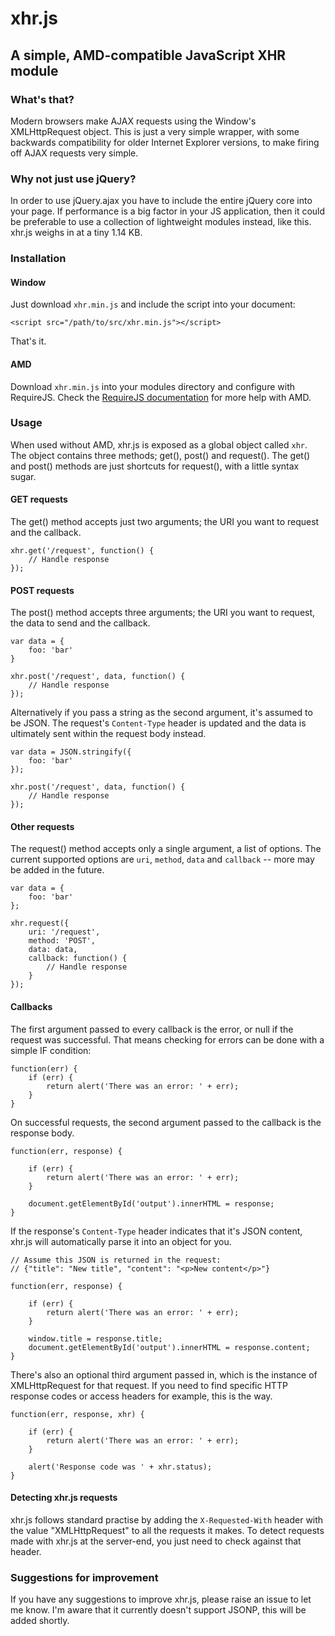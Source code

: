 # xhr.js

## A simple, AMD-compatible JavaScript XHR module

### What's that?

Modern browsers make AJAX requests using the Window's XMLHttpRequest object. This is just a very simple wrapper, with some backwards compatibility for older Internet Explorer versions, to make firing off AJAX requests very simple.

### Why not just use jQuery?

In order to use jQuery.ajax you have to include the entire jQuery core into your page. If performance is a big factor in your JS application, then it could be preferable to use a collection of lightweight modules instead, like this. xhr.js weighs in at a tiny 1.14 KB.

### Installation

#### Window

Just download `xhr.min.js` and include the script into your document:

    <script src="/path/to/src/xhr.min.js"></script>

That's it.

#### AMD

Download `xhr.min.js` into your modules directory and configure with RequireJS. Check the [RequireJS documentation](http://requirejs.org/) for more help with AMD.

### Usage

When used without AMD, xhr.js is exposed as a global object called `xhr`. The object contains three methods; get(), post() and request(). The get() and post() methods are just shortcuts for request(), with a little syntax sugar.

#### GET requests

The get() method accepts just two arguments; the URI you want to request and the callback.

    xhr.get('/request', function() {
        // Handle response
    });

#### POST requests

The post() method accepts three arguments; the URI you want to request, the data to send and the callback.

    var data = {
        foo: 'bar'
    }

    xhr.post('/request', data, function() {
        // Handle response
    });

Alternatively if you pass a string as the second argument, it's assumed to be JSON. The request's `Content-Type` header is updated and the data is ultimately sent within the request body instead.

    var data = JSON.stringify({
        foo: 'bar'
    });

    xhr.post('/request', data, function() {
        // Handle response
    });

#### Other requests

The request() method accepts only a single argument, a list of options. The current supported options are `uri`, `method`, `data` and `callback` -- more may be added in the future.

    var data = {
        foo: 'bar'
    };

    xhr.request({
        uri: '/request',
        method: 'POST',
        data: data,
        callback: function() {
            // Handle response
        }
    });

#### Callbacks

The first argument passed to every callback is the error, or null if the request was successful. That means checking for errors can be done with a simple IF condition:

    function(err) {
        if (err) {
            return alert('There was an error: ' + err);
        }
    }

On successful requests, the second argument passed to the callback is the response body.

    function(err, response) {

        if (err) {
            return alert('There was an error: ' + err);
        }

        document.getElementById('output').innerHTML = response;
    }

If the response's `Content-Type` header indicates that it's JSON content, xhr.js will automatically parse it into an object for you.

    // Assume this JSON is returned in the request:
    // {"title": "New title", "content": "<p>New content</p>"}

    function(err, response) {

        if (err) {
            return alert('There was an error: ' + err);
        }

        window.title = response.title;
        document.getElementById('output').innerHTML = response.content;
    }

There's also an optional third argument passed in, which is the instance of XMLHttpRequest for that request. If you need to find specific HTTP response codes or access headers for example, this is the way.

    function(err, response, xhr) {

        if (err) {
            return alert('There was an error: ' + err);
        }

        alert('Response code was ' + xhr.status);
    }

#### Detecting xhr.js requests

xhr.js follows standard practise by adding the `X-Requested-With` header with the value "XMLHttpRequest" to all the requests it makes. To detect requests made with xhr.js at the server-end, you just need to check against that header.

### Suggestions for improvement

If you have any suggestions to improve xhr.js, please raise an issue to let me know. I'm aware that it currently doesn't support JSONP, this will be added shortly.